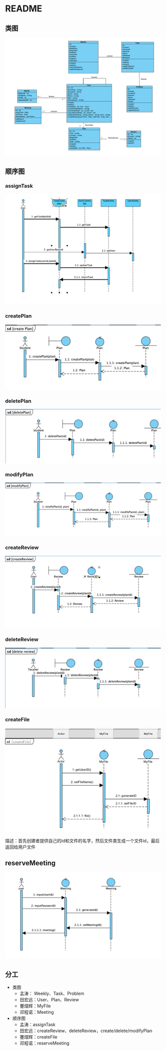 # README

## 类图

![image-20211119115925439](README.assets/image-20211119115925439.png)

## 顺序图

### assignTask

![image-20211118102108951](README.assets/image-20211118102108951.png)

### createPlan

![image-20211125113043992](README.assets/image-20211125113043992.png)

### deletePlan

![image-20211125113137211](README.assets/image-20211125113137211.png)

### modifyPlan

![image-20211125113106537](README.assets/image-20211125113106537.png)

### createReview

![image-20211125113020976](README.assets/image-20211125113020976.png)

### deleteReview

![image-20211125112955522](README.assets/image-20211125112955522.png)

### createFile

![image-20211118154714091](README.assets/image-20211118154714091.png)

描述：首先创建者提供自己的id和文件的名字，然后文件类生成一个文件id，最后返回给用户文件

## reserveMeeting

![image-20211118183010999](README.assets/image-20211118183010999.png)



## 分工

* 类图
  * 孟涛： Weekly、Task、Problem
  * 田宏远：User、Plan、Review
  * 蹇熠辉：MyFile
  * 邓程诺：Meeting
* 顺序图
  * 孟涛：assignTask
  * 田宏远：createReview、deleteReview，create/delete/modifyPlan
  * 蹇熠辉：createFile
  * 邓程诺：reserveMeeting